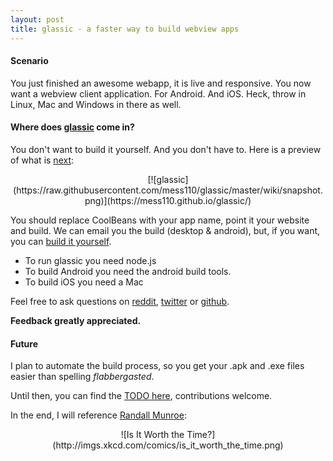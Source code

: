 ```yaml
---
layout: post
title: glassic - a faster way to build webview apps
---
```


#### Scenario

You just finished an awesome webapp, it is live and responsive. You now want a webview client application. For Android. And iOS. Heck, throw in Linux, Mac and Windows in there as well.

#### Where does [glassic](https://mess110.github.io/glassic/) come in?

You don't want to build it yourself. And you don't have to. Here is a preview of what is [next](https://mess110.github.io/glassic/):

<center>
  [![glassic](https://raw.githubusercontent.com/mess110/glassic/master/wiki/snapshot.png)](https://mess110.github.io/glassic/)
</center>

You should replace CoolBeans with your app name, point it your website and build. We can email you the build (desktop & android), but, if you want, you can [build it yourself](https://github.com/mess110/glassic).

- To run glassic you need node.js
- To build Android you need the android build tools.
- To build iOS you need a Mac

<center>
  <script type="text/javascript" src="https://asciinema.org/a/1r8ci9q4zupt8w0w0a0tils96.js" id="asciicast-1r8ci9q4zupt8w0w0a0tils96" async></script>
</center>

Feel free to ask questions on [reddit](https://www.reddit.com/r/glassic), [twitter](https://www.twitter.com/mess110) or [github](https://github.com/mess110/glassic).

**Feedback greatly appreciated.**

#### Future

I plan to automate the build process, so you get your .apk and .exe files easier than spelling *flabbergasted*.

Until then, you can find the [TODO here](https://github.com/mess110/glassic/blob/master/wiki/Home.md#todo), contributions welcome.

In the end, I will reference [Randall Munroe](https://xkcd.com/1205/):

<center>
  ![Is It Worth the Time?](http://imgs.xkcd.com/comics/is_it_worth_the_time.png)
</center>
